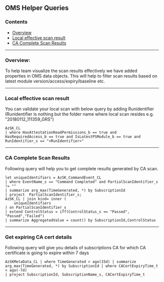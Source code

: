 ## OMS Helper Queries

### Contents
- [Overview](OMSQueries.md#overview)
- [Local effective scan result](OMSQueries.md#Local-effective-scan-result)
- [CA Complete Scan Results](OMSQueries.md#ca-complete-scan-results)

--------------------------
### Overview: 
To help team visualize the scan results effectively we have added properties in OMS data objects. 
This will help to filter scan results based on latest module version/access/expiry/baseline etc.


--------------------------
### Local effective scan result

You can validate your local scan with below query by adding Runidentifier (Runidentifier is nothing but the folder name where local scan resides e.g. "20180112_111359_GRS")

``` AIQL
AzSK_CL
| where HasAttestationReadPermissions_b == true and HasRequiredAccess_b == true and IsLatestPSModule_b == true and RunIdentifier_s == "<RunIdentifier>"
```

--------------------------
### CA Complete Scan Results
Following query will help you to get complete results generated by CA scan. 

``` AIQL
let uniqueIdentifiers = AzSK_CommandEvent_CL
| where EventName_s == "Command Completed" and PartialScanIdentifier_s != "" 
| summarize arg_max(TimeGenerated, *) by SubscriptionId 
| project  PartialScanIdentifier_s;
AzSK_CL | join kind= inner (
    uniqueIdentifiers
) on PartialScanIdentifier_s 
| extend ControlStatus = iff(ControlStatus_s == "Passed", "Passed","Failed")
| summarize AggregatedValue = count() by SubscriptionId,ControlStatus
```

--------------------------
### Get expiring CA cert details 
Following query will give you details of subscriptions CA for which CA certificate is going to expire within 7 days

``` AIQL
AzSKMetaData_CL | where TimeGenerated > ago(15d) | summarize arg_max(TimeGenerated, *) by SubscriptionId | where CACertExpiryTime_t < ago(-7d) 
| project SubscriptionId, SubscriptionName_s, CACertExpiryTime_t 
```

